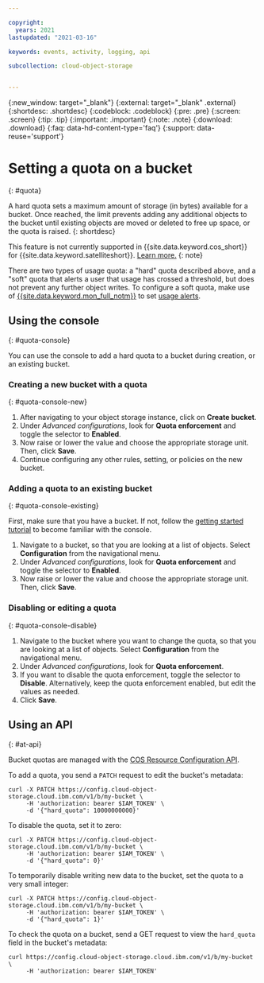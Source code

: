 ```yaml
---

copyright:
  years: 2021
lastupdated: "2021-03-16"

keywords: events, activity, logging, api

subcollection: cloud-object-storage


---
```

{:new_window: target="_blank"}
{:external: target="_blank" .external}
{:shortdesc: .shortdesc}
{:codeblock: .codeblock}
{:pre: .pre}
{:screen: .screen}
{:tip: .tip}
{:important: .important}
{:note: .note}
{:download: .download} 
{:faq: data-hd-content-type='faq'}
{:support: data-reuse='support'}

# Setting a quota on a bucket
{: #quota}

A hard quota sets a maximum amount of storage (in bytes) available for a bucket.  Once reached, the limit prevents adding any additional objects to the bucket until existing objects are moved or deleted to free up space, or the quota is raised. 
{: shortdesc}

This feature is not currently supported in {{site.data.keyword.cos_short}} for {{site.data.keyword.satelliteshort}}. [Learn more.](/docs/cloud-object-storage?topic=cloud-object-storage-about-cos-satellite)
{: note}

There are two types of usage quota: a "hard" quota described above, and a "soft" quota that alerts a user that usage has crossed a threshold, but does not prevent any further object writes. To configure a soft quota, make use of [{{site.data.keyword.mon_full_notm}}](/docs/cloud-object-storage?topic=cloud-object-storage-mm-cos-integration) to set [usage alerts](https://docs.sysdig.com/en/event-alerts.html).

## Using the console
{: #quota-console}

You can use the console to add a hard quota to a bucket during creation, or an existing bucket.

### Creating a new bucket with a quota
{: #quota-console-new}

1. After navigating to your object storage instance, click on **Create bucket**.
2. Under _Advanced configurations_, look for **Quota enforcement** and toggle the selector to **Enabled**.
3. Now raise or lower the value and choose the appropriate storage unit. Then, click **Save**.
4. Continue configuring any other rules, setting, or policies on the new bucket.

### Adding a quota to an existing bucket
{: #quota-console-existing}

First, make sure that you have a bucket. If not, follow the [getting started tutorial](/docs/cloud-object-storage?topic=cloud-object-storage-getting-started-cloud-object-storage) to become familiar with the console. 

1. Navigate to a bucket, so that you are looking at a list of objects. Select **Configuration** from the navigational menu.
2. Under _Advanced configurations_, look for **Quota enforcement** and toggle the selector to **Enabled**.
3. Now raise or lower the value and choose the appropriate storage unit. Then, click **Save**.

### Disabling or editing a quota 
{: #quota-console-disable}

1. Navigate to the bucket where you want to change the quota, so that you are looking at a list of objects. Select **Configuration** from the navigational menu.
2. Under _Advanced configurations_, look for **Quota enforcement**.
3. If you want to disable the quota enforcement, toggle the selector to **Disable**.  Alternatively, keep the quota enforcement enabled, but edit the values as needed.
4. Click **Save**.

## Using an API
{: #at-api}

Bucket quotas are managed with the [COS Resource Configuration API](https://cloud.ibm.com/apidocs/cos/cos-configuration).

To add a quota, you send a `PATCH` request to edit the bucket's metadata:

```curl
curl -X PATCH https://config.cloud-object-storage.cloud.ibm.com/v1/b/my-bucket \
     -H 'authorization: bearer $IAM_TOKEN' \
     -d '{"hard_quota": 10000000000}'
```

To disable the quota, set it to zero:

```curl
curl -X PATCH https://config.cloud-object-storage.cloud.ibm.com/v1/b/my-bucket \
     -H 'authorization: bearer $IAM_TOKEN' \
     -d '{"hard_quota": 0}'
```

To temporarily disable writing new data to the bucket, set the quota to a very small integer:

```curl
curl -X PATCH https://config.cloud-object-storage.cloud.ibm.com/v1/b/my-bucket \
     -H 'authorization: bearer $IAM_TOKEN' \
     -d '{"hard_quota": 1}'
```

To check the quota on a bucket, send a GET request to view the `hard_quota` field in the bucket's metadata:

```curl
curl https://config.cloud-object-storage.cloud.ibm.com/v1/b/my-bucket \
     -H 'authorization: bearer $IAM_TOKEN'
```
